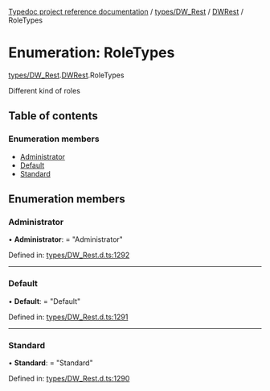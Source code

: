 [Typedoc project reference documentation](../README.md) / [types/DW_Rest](../modules/types_dw_rest.md) / [DWRest](../modules/types_dw_rest.dwrest.md) / RoleTypes

# Enumeration: RoleTypes

[types/DW_Rest](../modules/types_dw_rest.md).[DWRest](../modules/types_dw_rest.dwrest.md).RoleTypes

Different kind of roles

## Table of contents

### Enumeration members

- [Administrator](types_dw_rest.dwrest.roletypes.md#administrator)
- [Default](types_dw_rest.dwrest.roletypes.md#default)
- [Standard](types_dw_rest.dwrest.roletypes.md#standard)

## Enumeration members

### Administrator

• **Administrator**: = "Administrator"

Defined in: [types/DW_Rest.d.ts:1292](https://github.com/DocuWare/REST-Sample-TS/blob/6f07cff/src/types/DW_Rest.d.ts#L1292)

___

### Default

• **Default**: = "Default"

Defined in: [types/DW_Rest.d.ts:1291](https://github.com/DocuWare/REST-Sample-TS/blob/6f07cff/src/types/DW_Rest.d.ts#L1291)

___

### Standard

• **Standard**: = "Standard"

Defined in: [types/DW_Rest.d.ts:1290](https://github.com/DocuWare/REST-Sample-TS/blob/6f07cff/src/types/DW_Rest.d.ts#L1290)
